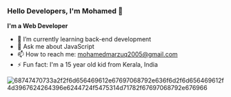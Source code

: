 ### Hello Developers, I'm Mohamed 👋


**I'm a Web Developer**

<!-- - 🔭 I’m currently working as freelancer -->
<!-- - 📫 I'm Currently dreaming to buy a laptop -->
<!-- - 👯 I’m looking to collaborate on web development -->
- 🌱 I’m currently learning back-end development
- 💬 Ask me about JavaScript
- 📫 How to reach me: mohamedmarzuq2005@gmail.com
-  ⚡ Fun fact: I'm a 15 year old kid from Kerala, India

![68747470733a2f2f6d656469612e67697068792e636f6d2f6d656469612f4d3967624264396e6244724f5475314d71782f67697068792e676966](https://user-images.githubusercontent.com/71645833/126821401-5ef6a0af-348c-4aea-8305-5eb04e7dec0f.gif)

